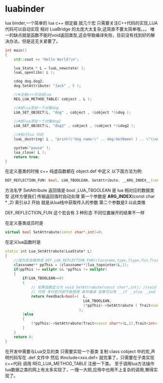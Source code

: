 # luabinder
lua binder,一个简单的 lua c++ 绑定器 就几个宏
只需要关注C++代码的实现,LUA代码可以自动实现
相对 LuaBridge 的太庞大太复杂,这简直不要太简单哦。。。
唯一的缺点就是函数不能时void返回类型,这会导致编译失败，目前没有找到好的解决办法，但是这无关紧要了。
```c++
int main()
{
    std::cout << "Hello World!\n";

    lua_State * L = luaL_newstate( );
    luaL_openlibs( L );

    cdog dog,dog2;
    dog.SetAttribute( "Jack" , 5 );

    //#注册c++方法给lua
    REG_LUA_METHOD_TABLE( cobject , L );

    //#给lua添加一个对象dog
    LUA_SET_OBJECT(L, "dog" , cobject , (cobject *)&dog );
    
    //#给lua添加一个对象dog2
    LUA_SET_OBJECT(L, "dog2" , cobject , (cobject *)&dog2 );

    //#执行lua 代码
    luaL_dostring( L , "print(\"dog name:\" .. dog:GetName( ) .. \"\\ndog age:\" .. dog:GetAttribute( 1 ) ..\"\\n\" ) dog2:SetAttribute(\"Angle\",3) print(\"dog2 name:\" .. dog2:GetName( ) .. \"\\ndog2 age:\" .. dog2:GetAttribute( 1 ) ..\"\\n\" )" );

    system("pause" );
    lua_close( L );
    return true;
}
```

在定义基类的时候 c++ 纯虚函数都在 object.def 中定义
以下面方法为例:
```c++
DEF_REFLECTION_FUN( bool, LUA_TBOOLEAN, SetAttribute, __ARG_INDEX__(const char * ,2), __ARG_INDEX__(int ,3) )
```
方法名字 SetAttribute 返回值是 bool ,LUA_TBOOLEAN 是 lua 相对应的数据类型 这样方便我们 传输返回值时自动处理
第一个参数是 __ARG_INDEX__(const char * ,2) 索引从2 开始 就是从lua栈中获取传入的参数 第二个参数是3 以此类推

DEF_REFLECTION_FUN 这个宏会有 3 种形态 不同位置展开的结果不一样

在定义基类成员时是 
```c++
virtual bool SetAttrabute(const char*,int)=0;
```
在定义lua函数时是
```c++
static int Lua_SetAttrabute(LuaState* L)
{
    //因为宏会被转成 DEF_LUA_REFLECTION_FUN(classname,type,ltype,fun,Trait<const char*>(L,2),Trait<int>(L,3))
    classname** ppThis = (classname**)lua_topointer(L,1);
    if(ppThis != nullptr && *ppThis != nullptr)
    {
        if(LUA_TBOOLEAN>=0)
        {
            // 如果函数定义为 void SetAttrabute(const char*,int); //void 返回值不能作为参数 所以导致编译错误，但无关紧要,你可以返回bool值。
            // 可恨 多行宏内部不能使用 条件编译 如果可以有 __if __else __end 该多方便的呢。。。
            return Feedback<bool>(  L,
                                    LUA_TBOOLEAN,
                                    (*ppThis)->SetAttrabute ( Trait<const char*>(L,2), Trait<int>(L,3) ) //Trait 会通过读取lua栈中的数据无关类型
                                  );
        }else
        {
            (*ppThis)->SetAttrabute(Trait<const char*>(L,2),Trait<int>(L,3));
        }
    }
    return 0;
}
```
在开发中需要与Lua交互的类 只需要实现一个基类 复制 class cobject 中的宏,声明代码写在 .def 文件中 然后 #include<xxx.def> 就完事了，只需要在子类实现c++代码 调用 REG_LUA_METHOD_TABLE 注册一下类。
至于调用lua方法操作lua数据之类的网上有太多实现了，一搜一大把,应用中也用不上复杂的调用,懒得实现了。
